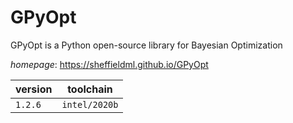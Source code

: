 # GPyOpt

GPyOpt is a Python open-source library for Bayesian Optimization

*homepage*: <https://sheffieldml.github.io/GPyOpt>

version | toolchain
--------|----------
``1.2.6`` | ``intel/2020b``

